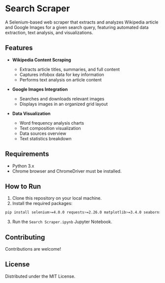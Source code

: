 # Search Scraper

A Selenium-based web scraper that extracts and analyzes Wikipedia article and Google Images for a given search query, featuring automated data extraction, text analysis, and visualizations.

## Features

- **Wikipedia Content Scraping**
  - Extracts article titles, summaries, and full content
  - Captures infobox data for key information
  - Performs text analysis on article content

- **Google Images Integration**
  - Searches and downloads relevant images
  - Displays images in an organized grid layout

- **Data Visualization**
  - Word frequency analysis charts
  - Text composition visualization
  - Data sources overview
  - Text statistics breakdown

## Requirements

- Python 3.x
- Chrome browser and ChromeDriver must be installed.

## How to Run

1. Clone this repository on your local machine.
2. Install the required packages:
```bash
pip install selenium>=4.0.0 requests>=2.26.0 matplotlib>=3.4.0 seaborn>=0.11.0 pandas>=1.3.0 Pillow>=8.3.0 numpy>=1.21.0 ipython>=7.0.0 jupyter>=1.0.0
```
3. Run the `Search Scraper.ipynb` Jupyter Notebook.

## Contributing

Contributions are welcome!

## License

Distributed under the MIT License.  

